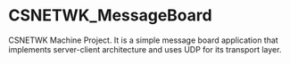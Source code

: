 # CSNETWK_MessageBoard
CSNETWK Machine Project. It is a simple message board application that implements  server-client architecture and uses UDP for its transport layer.
